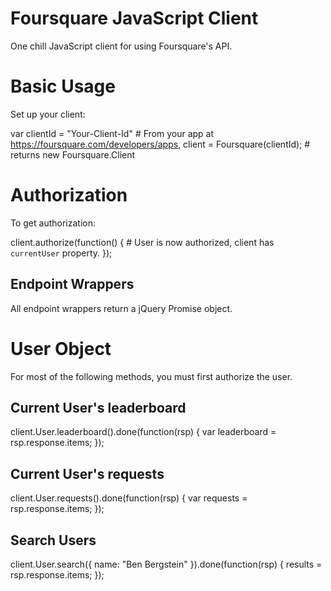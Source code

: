Foursquare JavaScript Client
============================

One chill JavaScript client for using Foursquare's API.

# Basic Usage

Set up your client:

  var clientId = "Your-Client-Id" # From your app at https://foursquare.com/developers/apps,
      client = Foursquare(clientId); # returns new Foursquare.Client 
      
# Authorization

To get authorization:

  client.authorize(function() {
    # User is now authorized, client has `currentUser` property.
  });

## Endpoint Wrappers

All endpoint wrappers return a jQuery Promise object.

# User Object

For most of the following methods, you must first authorize the user.

## Current User's leaderboard

  client.User.leaderboard().done(function(rsp) {
    var leaderboard = rsp.response.items;
  });
  
## Current User's requests

  client.User.requests().done(function(rsp) {
    var requests = rsp.response.items;
  });
  
## Search Users

  client.User.search({
    name: "Ben Bergstein"
  }).done(function(rsp) {
    results = rsp.response.items;
  });
